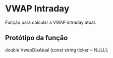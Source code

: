# VWAP Intraday
Função para calcular a VWAP intraday atual.

## Protótipo da função
double VwapDiaAtual (const string ticker = NULL);